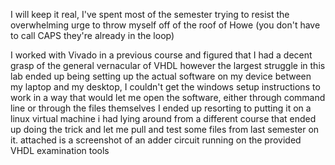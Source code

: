 I will keep it real, I've spent most of the semester trying to resist the overwhelming urge to throw myself off of the roof of Howe
(you don't have to call CAPS they're already in the loop)

I worked with Vivado in a previous course and figured that I had a decent grasp of the general vernacular of VHDL
however the largest struggle in this lab ended up being setting up the actual software on my device
between my laptop and my desktop, I couldn't get the windows setup instructions to work in a way that would let me open the
software, either through command line or through the files themselves
I ended up resorting to putting it on a linux virtual machine i had lying around from a different course
that ended up doing the trick and let me pull and test some files from last semester on it.
attached is a screenshot of an adder circuit running on the provided VHDL examination tools
